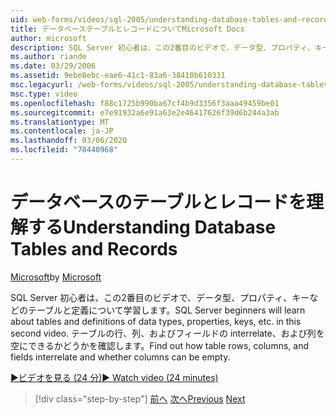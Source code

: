 ```yaml
---
uid: web-forms/videos/sql-2005/understanding-database-tables-and-records
title: データベーステーブルとレコードについてMicrosoft Docs
author: microsoft
description: SQL Server 初心者は、この2番目のビデオで、データ型、プロパティ、キーなどのテーブルと定義について学習します。 テーブル行、列、...
ms.author: riande
ms.date: 03/29/2006
ms.assetid: 9ebe8ebc-eae6-41c1-83a6-38410b610331
msc.legacyurl: /web-forms/videos/sql-2005/understanding-database-tables-and-records
msc.type: video
ms.openlocfilehash: f88c1725b990ba67cf4b9d3356f3aaa49459be01
ms.sourcegitcommit: e7e91932a6e91a63e2e46417626f39d6b244a3ab
ms.translationtype: MT
ms.contentlocale: ja-JP
ms.lasthandoff: 03/06/2020
ms.locfileid: "78440968"
---
```

# <a name="understanding-database-tables-and-records"></a><span data-ttu-id="264fc-104">データベースのテーブルとレコードを理解する</span><span class="sxs-lookup"><span data-stu-id="264fc-104">Understanding Database Tables and Records</span></span>

<span data-ttu-id="264fc-105">[Microsoft](https://github.com/microsoft)</span><span class="sxs-lookup"><span data-stu-id="264fc-105">by [Microsoft](https://github.com/microsoft)</span></span>

<span data-ttu-id="264fc-106">SQL Server 初心者は、この2番目のビデオで、データ型、プロパティ、キーなどのテーブルと定義について学習します。</span><span class="sxs-lookup"><span data-stu-id="264fc-106">SQL Server beginners will learn about tables and definitions of data types, properties, keys, etc. in this second video.</span></span> <span data-ttu-id="264fc-107">テーブルの行、列、およびフィールドの interrelate、および列を空にできるかどうかを確認します。</span><span class="sxs-lookup"><span data-stu-id="264fc-107">Find out how table rows, columns, and fields interrelate and whether columns can be empty.</span></span>

[<span data-ttu-id="264fc-108">&#9654;ビデオを見る (24 分)</span><span class="sxs-lookup"><span data-stu-id="264fc-108">&#9654; Watch video (24 minutes)</span></span>](https://channel9.msdn.com/Blogs/ASP-NET-Site-Videos/understanding-database-tables-and-records)

> [!div class="step-by-step"]
> <span data-ttu-id="264fc-109">[前へ](what-is-a-database.md)
> [次へ](more-about-column-data-types-and-other-properties.md)</span><span class="sxs-lookup"><span data-stu-id="264fc-109">[Previous](what-is-a-database.md)
[Next](more-about-column-data-types-and-other-properties.md)</span></span>
